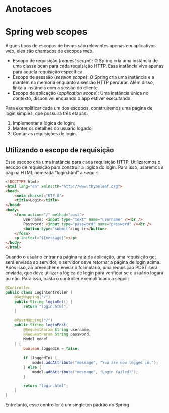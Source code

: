 # Anotacoes

# Spring web scopes

Alguns tipos de escopos de beans são relevantes apenas em aplicativos web, eles são chamados de escopos web.

- Escopo de requisição (*request scope*): O Spring cria uma instância de uma classe bean para cada requisição HTTP. Essa instância vive apenas para aquela requisição específica.
- Escopo de sesssão (*session scope*): O Spring cria uma instância e a mantém na memória enquanto a sessão HTTP perdurar. Além disso, linka a instãncia com a sessão do cliente.
- Escopo de aplicação (*application scope*): Uma instância única no contexto, disponível enquando o app estiver executando.

Para exemplificar cada um dos escopos, construiremos uma página de login simples, que possuirá três etapas:

1. Implementar a lógica de login;
2. Manter os detalhes do usuário logado;
3. Contar as requisições de login.

## Utilizando o escopo de requisição

Esse escopo cria uma instância para cada requisição HTTP. Utilizaremos o escopo de requisição para construir a lógica do login. Para isso, usaremos a página HTML nomeada “login.html” a seguir:

```html
<!DOCTYPE html>
<html lang="en" xmlns:th="http://www.thymeleaf.org">
<head>
	<meta charset="UTF-8">
	<title>Login</title>
</head>
<body>
	<form action="/" method="post">
		Username: <input type="text" name="username" /><br />
		Password: <input type="password" name="password" /><br />
		<button type="submit">Log in</button>
	</form>
	<p th:text="${message}"></p>
</body>
</html>
```

Quando o usuário entrar na página raiz da aplicação, uma requisição get será enviada ao servidor, o servidor deve retornar a página de login acima. Após isso, ao preencher e enviar o formulário, uma requisição POST será enviada, que deve utilizar a lógica de login para verificar se o usuário logará ou não. Para isso, basta o controller exemplificado a seguir:

```java
@Controller
public class LoginController {
	@GetMapping("/")
	public String loginGet() {
		return "login.html";
	}
	
	@PostMapping("/")
	public String loginPost(
		@RequestParam String username,
		@RequestParam String password,
		Model model
	) {
		boolean loggedIn = false;
		
		if (loggedIn) {
			model.addAttribute("message", "You are now logged in.");
		} else {
			model.addAttribute("message", "Login failed!");
		}
		
		return "login.html";
	}
}
```

Entretanto, esse controller é um singleton padrão do Spring
